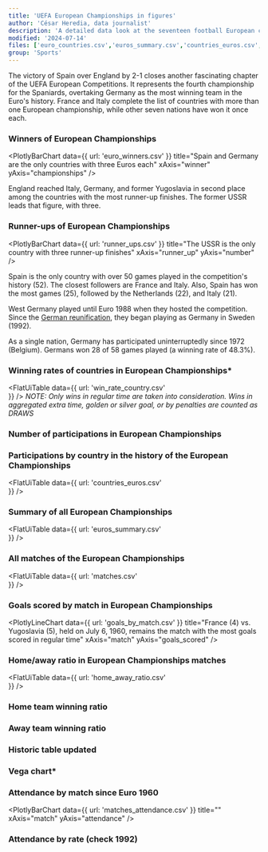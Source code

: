 ```yaml
---
title: 'UEFA European Championships in figures'
author: 'César Heredia, data journalist'
description: 'A detailed data look at the seventeen football European championships held since 1960'
modified: '2024-07-14'
files: ['euro_countries.csv','euros_summary.csv','countries_euros.csv','euro_winners.csv','matches.csv','runner_ups.csv','win_rate_country.csv']
group: 'Sports'
---
```


The victory of Spain over England by 2-1 closes another fascinating chapter of the UEFA European Competitions. It represents the fourth championship for the Spaniards, overtaking Germany as the most winning team in the Euro's history. France and Italy complete the list of countries with more than one European championship, while other seven nations have won it once each.

### Winners of European Championships
<PlotlyBarChart
  data={{
    url: 'euro_winners.csv'
  }}
  title="Spain and Germany are the only countries with three Euros each"
  xAxis="winner"
  yAxis="championships"
/>

England reached Italy, Germany, and former Yugoslavia in second place among the countries with the most runner-up finishes. The former USSR leads that figure, with three.

### Runner-ups of European Championships
<PlotlyBarChart
  data={{
    url: 'runner_ups.csv'
  }}
  title="The USSR is the only country with three runner-up finishes"
  xAxis="runner_up"
  yAxis="number"
/>

Spain is the only country with over 50 games played in the competition's history (52). The closest followers are France and Italy. Also, Spain has won the most games (25), followed by the Netherlands (22), and Italy (21).

West Germany played until Euro 1988 when they hosted the competition. Since the [German reunification](https://www.britannica.com/place/Germany/The-reunification-of-Germany), they began playing as Germany in Sweden (1992).

As a single nation, Germany has participated uninterruptedly since 1972 (Belgium). Germans won 28 of 58 games played (a winning rate of 48.3%).

### Winning rates of countries in European Championships*
<FlatUiTable
  data={{
    url: 'win_rate_country.csv'    
  }}
/>
*NOTE: Only wins in regular time are taken into consideration. Wins in aggregated extra time, golden or silver goal, or by penalties are counted as DRAWS*

### Number of participations in European Championships

### Participations by country in the history of the European Championships
<FlatUiTable
  data={{
    url: 'countries_euros.csv'    
  }}
/>

### Summary of all European Championships
<FlatUiTable
  data={{
    url: 'euros_summary.csv'    
  }}
/>

### All matches of the European Championships
<FlatUiTable
  data={{
    url: 'matches.csv'    
  }}
/>

### Goals scored by match in European Championships
<PlotlyLineChart
  data={{
    url: 'goals_by_match.csv'
  }}
  title="France (4) vs. Yugoslavia (5), held on July 6, 1960, remains the match with the most goals scored in regular time"
  xAxis="match"
  yAxis="goals_scored"
/>

### Home/away ratio in European Championships matches
<FlatUiTable
  data={{
    url: 'home_away_ratio.csv'    
  }}
/>

### Home team winning ratio

### Away team winning ratio

### Historic table updated

### Vega chart*

### Attendance by match since Euro 1960
<PlotlyBarChart
  data={{
    url: 'matches_attendance.csv'
  }}
  title=""
  xAxis="match"
  yAxis="attendance"
/>

### Attendance by rate (check 1992)
